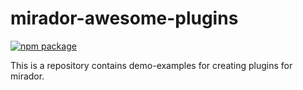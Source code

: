 # mirador-awesome-plugins

[![npm package][npm-badge]][npm]

This is a repository contains demo-examples for creating plugins for mirador.


[npm-badge]: https://img.shields.io/npm/v/npm-package.png?style=flat-square
[npm]: https://www.npmjs.org/package/npm-package
